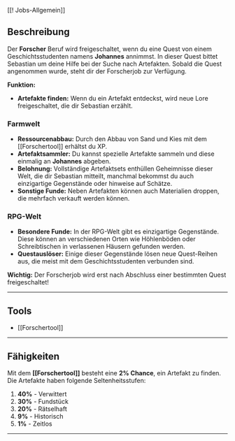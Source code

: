 [[‎‎‎‎‎‎! Jobs-Allgemein‎‎]]

## **Beschreibung**

Der **Forscher** Beruf wird freigeschaltet, wenn du eine Quest von einem Geschichtsstudenten namens **Johannes** annimmst. In dieser Quest bittet Sebastian um deine Hilfe bei der Suche nach Artefakten. Sobald die Quest angenommen wurde, steht dir der Forscherjob zur Verfügung.

**Funktion:**

- **Artefakte finden:** Wenn du ein Artefakt entdeckst, wird neue Lore freigeschaltet, die dir Sebastian erzählt.

### Farmwelt

- **Ressourcenabbau:** Durch den Abbau von Sand und Kies mit dem [[Forschertool]] erhältst du XP.
- **Artefaktsammler:** Du kannst spezielle Artefakte sammeln und diese einmalig an **Johannes** abgeben.
- **Belohnung:** Vollständige Artefaktsets enthüllen Geheimnisse dieser Welt, die dir Sebastian mitteilt, manchmal bekommst du auch einzigartige Gegenstände oder hinweise auf Schätze.
- **Sonstige Funde:** Neben Artefakten können auch Materialien droppen, die mehrfach verkauft werden können.

### RPG-Welt

- **Besondere Funde:** In der RPG-Welt gibt es einzigartige Gegenstände. Diese können an verschiedenen Orten wie Höhlenböden oder Schreibtischen in verlassenen Häusern gefunden werden.
- **Questauslöser:** Einige dieser Gegenstände lösen neue Quest-Reihen aus, die meist mit dem Geschichtsstudenten verbunden sind.

**Wichtig:** Der Forscherjob wird erst nach Abschluss einer bestimmten Quest freigeschaltet!

---

## **Tools**

- [[Forschertool]]

---

## **Fähigkeiten**

Mit dem **[[Forschertool]]** besteht eine **2% Chance**, ein Artefakt zu finden.  
Die Artefakte haben folgende Seltenheitsstufen:

1. **40%** - Verwittert
2. **30%** - Fundstück
3. **20%** - Rätselhaft
4. **9%** - Historisch
5. **1%** - Zeitlos

---

